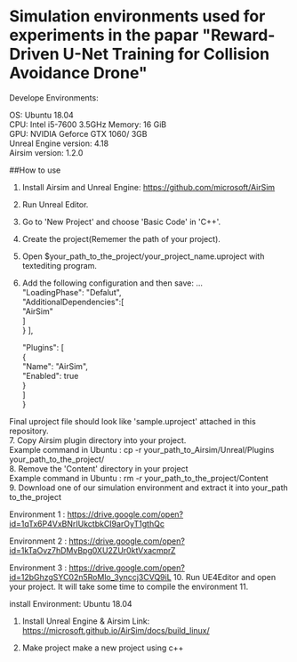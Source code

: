 # Simulation environments used for experiments in the papar "Reward-Driven U-Net Training for Collision Avoidance Drone"

Develope Environments:

OS: Ubuntu 18.04  
CPU: Intel i5-7600 3.5GHz
Memory: 16 GiB  
GPU: NVIDIA Geforce GTX 1060/ 3GB  
Unreal Engine version: 4.18  
Airsim version: 1.2.0  

##How to use

1. Install Airsim and Unreal Engine: https://github.com/microsoft/AirSim  
2. Run Unreal Editor.  
3. Go to 'New Project' and choose 'Basic Code' in 'C++'.  
4. Create the project(Rememer the path of your project).  
5. Open $your_path_to_the_project/your_project_name.uproject with textediting program.  
6. Add the following configuration and then save:
...  
"LoadingPhase": "Defalut",  
"AdditionalDependencies":[  
      "AirSim"  
      ]  
   }
   ],

   "Plugins": [  
        {  
              "Name": "AirSim",  
              "Enabled": true  
        }  
    ]  
   }  
 
 Final uproject file should look like 'sample.uproject' attached in this repository.  
 7. Copy Airsim plugin directory into your project.    
 Example command in Ubuntu : cp -r your_path_to_Airsim/Unreal/Plugins your_path_to_the_project/  
 8. Remove the 'Content' directory in your project  
 Example command in Ubuntu : rm -r your_path_to_the_project/Content  
 9. Download one of our simulation environment and extract it into your_path to_the_project 
 
 Environment 1 : https://drive.google.com/open?id=1qTx6P4VxBNrIUkctbkCI9arOyT1gthQc

 Environment 2 : https://drive.google.com/open?id=1kTaOvz7hDMvBpg0XU2ZUr0ktVxacmprZ

 Environment 3 : https://drive.google.com/open?id=12bGhzgSYC02n5RoMlo_3ynccj3CVQ9iL
 10. Run UE4Editor and open your project. It will take some time to compile the environment
 11. 




install Environment: Ubuntu 18.04

1) Install Unreal Engine & Airsim
Link: https://microsoft.github.io/AirSim/docs/build_linux/

2) Make project 
make a new project using c++
